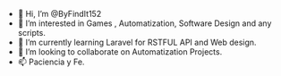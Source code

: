 - 👋 Hi, I’m @ByFindIt152
- 👀 I’m interested in Games , Automatization, Software Design and any scripts.
- 🌱 I’m currently learning Laravel for RSTFUL API and Web design.
- 💞️ I’m looking to collaborate on Automatization Projects.
- 📫 Paciencia y Fe.

<!---
ByFindIt152/ByFindIt152 is a ✨ special ✨ repository because its `README.md` (this file) appears on your GitHub profile.
You can click the Preview link to take a look at your changes.
--->
